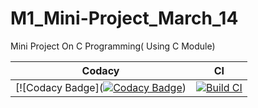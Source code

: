 # M1_Mini-Project_March_14
Mini Project On C Programming( Using C Module)

| Codacy | CI |
| --- | --- |
|  [![Codacy Badge]([![Codacy Badge](https://app.codacy.com/project/badge/Grade/74e94dfa156f455a921db64bfacb642a)](https://www.codacy.com/gh/Rohi-13/M1_Mini-Project_March_14/dashboard?utm_source=github.com&amp;utm_medium=referral&amp;utm_content=Rohi-13/M1_Mini-Project_March_14&amp;utm_campaign=Badge_Grade)) |  [![Build CI](https://github.com/Rohi-13/M1_Mini-Project_March_14/actions/workflows/c-cpp.yml/badge.svg)](https://github.com/Rohi-13/M1_Mini-Project_March_14/actions/workflows/c-cpp.yml) | 

